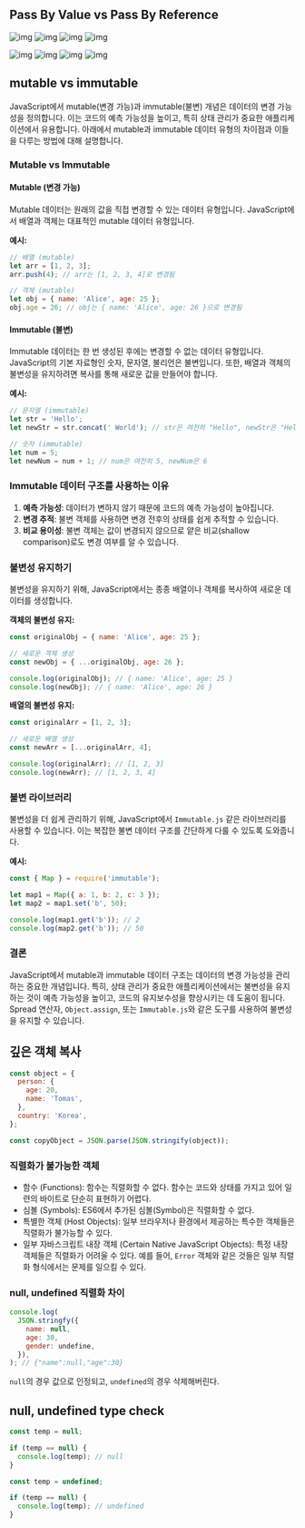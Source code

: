 ## Pass By Value vs Pass By Reference

![img](images/pass_by_value_1.png)
![img](images/pass_by_value_2.png)
![img](images/pass_by_value_3.png)
![img](images/pass_by_value_4.png)

![img](images/pass_by_reference_1.png)
![img](images/pass_by_reference_2.png)
![img](images/pass_by_reference_3.png)
![img](images/pass_by_reference_4.png)

## mutable vs immutable

JavaScript에서 mutable(변경 가능)과 immutable(불변) 개념은 데이터의 변경 가능성을 정의합니다. 이는 코드의 예측 가능성을 높이고, 특히 상태 관리가 중요한 애플리케이션에서 유용합니다. 아래에서 mutable과 immutable 데이터 유형의 차이점과 이들을 다루는 방법에 대해 설명합니다.

### Mutable vs Immutable

#### Mutable (변경 가능)

Mutable 데이터는 원래의 값을 직접 변경할 수 있는 데이터 유형입니다. JavaScript에서 배열과 객체는 대표적인 mutable 데이터 유형입니다.

**예시:**

```javascript
// 배열 (mutable)
let arr = [1, 2, 3];
arr.push(4); // arr는 [1, 2, 3, 4]로 변경됨

// 객체 (mutable)
let obj = { name: 'Alice', age: 25 };
obj.age = 26; // obj는 { name: 'Alice', age: 26 }으로 변경됨
```

#### Immutable (불변)

Immutable 데이터는 한 번 생성된 후에는 변경할 수 없는 데이터 유형입니다. JavaScript의 기본 자료형인 숫자, 문자열, 불리언은 불변입니다. 또한, 배열과 객체의 불변성을 유지하려면 복사를 통해 새로운 값을 만들어야 합니다.

**예시:**

```javascript
// 문자열 (immutable)
let str = 'Hello';
let newStr = str.concat(' World'); // str은 여전히 "Hello", newStr은 "Hello World"

// 숫자 (immutable)
let num = 5;
let newNum = num + 1; // num은 여전히 5, newNum은 6
```

### Immutable 데이터 구조를 사용하는 이유

1. **예측 가능성**: 데이터가 변하지 않기 때문에 코드의 예측 가능성이 높아집니다.
2. **변경 추적**: 불변 객체를 사용하면 변경 전후의 상태를 쉽게 추적할 수 있습니다.
3. **비교 용이성**: 불변 객체는 값이 변경되지 않으므로 얕은 비교(shallow comparison)로도 변경 여부를 알 수 있습니다.

### 불변성 유지하기

불변성을 유지하기 위해, JavaScript에서는 종종 배열이나 객체를 복사하여 새로운 데이터를 생성합니다.

**객체의 불변성 유지:**

```javascript
const originalObj = { name: 'Alice', age: 25 };

// 새로운 객체 생성
const newObj = { ...originalObj, age: 26 };

console.log(originalObj); // { name: 'Alice', age: 25 }
console.log(newObj); // { name: 'Alice', age: 26 }
```

**배열의 불변성 유지:**

```javascript
const originalArr = [1, 2, 3];

// 새로운 배열 생성
const newArr = [...originalArr, 4];

console.log(originalArr); // [1, 2, 3]
console.log(newArr); // [1, 2, 3, 4]
```

### 불변 라이브러리

불변성을 더 쉽게 관리하기 위해, JavaScript에서 `Immutable.js` 같은 라이브러리를 사용할 수 있습니다. 이는 복잡한 불변 데이터 구조를 간단하게 다룰 수 있도록 도와줍니다.

**예시:**

```javascript
const { Map } = require('immutable');

let map1 = Map({ a: 1, b: 2, c: 3 });
let map2 = map1.set('b', 50);

console.log(map1.get('b')); // 2
console.log(map2.get('b')); // 50
```

### 결론

JavaScript에서 mutable과 immutable 데이터 구조는 데이터의 변경 가능성을 관리하는 중요한 개념입니다. 특히, 상태 관리가 중요한 애플리케이션에서는 불변성을 유지하는 것이 예측 가능성을 높이고, 코드의 유지보수성을 향상시키는 데 도움이 됩니다. Spread 연산자, `Object.assign`, 또는 `Immutable.js`와 같은 도구를 사용하여 불변성을 유지할 수 있습니다.

## 깊은 객체 복사

```js
const object = {
  person: {
    age: 20,
    name: 'Tomas',
  },
  country: 'Korea',
};

const copyObject = JSON.parse(JSON.stringify(object));
```

### 직렬화가 불가능한 객체

- 함수 (Functions): 함수는 직렬화할 수 없다. 함수는 코드와 상태를 가지고 있어 일련의 바이트로 단순히 표현하기 어렵다.
- 심볼 (Symbols): ES6에서 추가된 심볼(Symbol)은 직렬화할 수 없다.
- 특별한 객체 (Host Objects): 일부 브라우저나 환경에서 제공하는 특수한 객체들은 직렬화가 불가능할 수 있다.
- 일부 자바스크립트 내장 객체 (Certain Native JavaScript Objects): 특정 내장 객체들은 직렬화가 어려울 수 있다. 예를 들어, `Error` 객체와 같은 것들은 일부 직렬화 형식에서는 문제를 일으킬 수 있다.

### null, undefined 직렬화 차이

```js
console.log(
  JSON.stringfy({
    name: null,
    age: 30,
    gender: undefine,
  }),
); // {"name":null,"age":30}
```

`null`의 경우 값으로 인정되고, `undefined`의 경우 삭제해버린다.

## null, undefined type check

```js
const temp = null;

if (temp == null) {
  console.log(temp); // null
}
```

```js
const temp = undefined;

if (temp == null) {
  console.log(temp); // undefined
}
```
